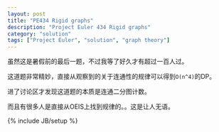 ```yaml
---
layout: post
title: "PE434 Rigid graphs"
description: "Project Euler 434 Rigid graphs"
category: "solution"
tags: ["Project Euler", "solution", "graph theory"]
---
```


虽然这是暑假前的最后一题，不过我等了好久才有超过一百人过。

这道题非常精妙，直接从观察到的关于连通性的规律可以得到`O(n^4)`的DP。

进了讨论区才发现这道题的本质是连通二分图计数。

而且有很多人是直接从OEIS上找到规律的。。这是让人无语。

{% include JB/setup %}
